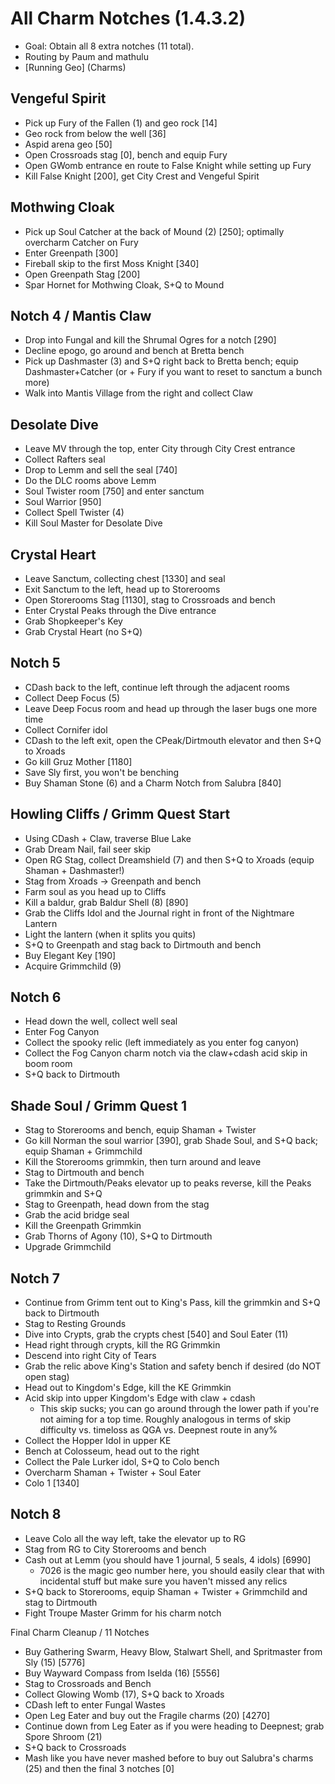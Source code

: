 # All Charm Notches (1.4.3.2)

- Goal: Obtain all 8 extra notches (11 total).
- Routing by Paum and mathulu
- [Running Geo] (Charms)

## Vengeful Spirit
- Pick up Fury of the Fallen (1) and geo rock [14]
- Geo rock from below the well [36]
- Aspid arena geo [50]
- Open Crossroads stag [0], bench and equip Fury
- Open GWomb entrance en route to False Knight while setting up Fury
- Kill False Knight [200], get City Crest and Vengeful Spirit

## Mothwing Cloak
- Pick up Soul Catcher at the back of Mound (2) [250]; optimally overcharm Catcher on Fury
- Enter Greenpath [300]
- Fireball skip to the first Moss Knight [340]
- Open Greenpath Stag [200]
- Spar Hornet for Mothwing Cloak, S+Q to Mound

## Notch 4 / Mantis Claw
- Drop into Fungal and kill the Shrumal Ogres for a notch [290]
- Decline epogo, go around and bench at Bretta bench
- Pick up Dashmaster (3) and S+Q right back to Bretta bench; equip Dashmaster+Catcher (or + Fury if you want to reset to sanctum a bunch more)
- Walk into Mantis Village from the right and collect Claw

## Desolate Dive
- Leave MV through the top, enter City through City Crest entrance
- Collect Rafters seal
- Drop to Lemm and sell the seal [740]
- Do the DLC rooms above Lemm
- Soul Twister room [750] and enter sanctum
- Soul Warrior [950]
- Collect Spell Twister (4)
- Kill Soul Master for Desolate Dive

## Crystal Heart
- Leave Sanctum, collecting chest [1330] and seal
- Exit Sanctum to the left, head up to Storerooms
- Open Storerooms Stag [1130], stag to Crossroads and bench
- Enter Crystal Peaks through the Dive entrance
- Grab Shopkeeper's Key
- Grab Crystal Heart (no S+Q)

## Notch 5
- CDash back to the left, continue left through the adjacent rooms
- Collect Deep Focus (5)
- Leave Deep Focus room and head up through the laser bugs one more time
- Collect Cornifer idol
- CDash to the left exit, open the CPeak/Dirtmouth elevator and then S+Q to Xroads
- Go kill Gruz Mother [1180]
- Save Sly first, you won't be benching
- Buy Shaman Stone (6) and a Charm Notch from Salubra [840]

## Howling Cliffs / Grimm Quest Start
- Using CDash + Claw, traverse Blue Lake
- Grab Dream Nail, fail seer skip
- Open RG Stag, collect Dreamshield (7) and then S+Q to Xroads (equip Shaman + Dashmaster!)
- Stag from Xroads -> Greenpath and bench
- Farm soul as you head up to Cliffs
- Kill a baldur, grab Baldur Shell (8) [890]
- Grab the Cliffs Idol and the Journal right in front of the Nightmare Lantern
- Light the lantern (when it splits you quits)
- S+Q to Greenpath and stag back to Dirtmouth and bench
- Buy Elegant Key [190]
- Acquire Grimmchild (9)

## Notch 6
- Head down the well, collect well seal
- Enter Fog Canyon
- Collect the spooky relic (left immediately as you enter fog canyon)
- Collect the Fog Canyon charm notch via the claw+cdash acid skip in boom room
- S+Q back to Dirtmouth

## Shade Soul / Grimm Quest 1
- Stag to Storerooms and bench, equip Shaman + Twister
- Go kill Norman the soul warrior [390], grab Shade Soul, and S+Q back; equip Shaman + Grimmchild
- Kill the Storerooms grimmkin, then turn around and leave
- Stag to Dirtmouth and bench
- Take the Dirtmouth/Peaks elevator up to peaks reverse, kill the Peaks grimmkin and S+Q
- Stag to Greenpath, head down from the stag
- Grab the acid bridge seal
- Kill the Greenpath Grimmkin
- Grab Thorns of Agony (10), S+Q to Dirtmouth
- Upgrade Grimmchild

## Notch 7
- Continue from Grimm tent out to King's Pass, kill the grimmkin and S+Q back to Dirtmouth
- Stag to Resting Grounds
- Dive into Crypts, grab the crypts chest [540] and Soul Eater (11)
- Head right through crypts, kill the RG Grimmkin
- Descend into right City of Tears
- Grab the relic above King's Station and safety bench if desired (do NOT open stag)
- Head out to Kingdom's Edge, kill the KE Grimmkin
- Acid skip into upper Kingdom's Edge with claw + cdash
	- This skip sucks; you can go around through the lower path if you're not aiming for a top time. Roughly analogous in terms of skip difficulty vs. timeloss as QGA vs. Deepnest route in any%
- Collect the Hopper Idol in upper KE
- Bench at Colosseum, head out to the right
- Collect the Pale Lurker idol, S+Q to Colo bench
- Overcharm Shaman + Twister + Soul Eater
- Colo 1 [1340]

## Notch 8
- Leave Colo all the way left, take the elevator up to RG
- Stag from RG to City Storerooms and bench
- Cash out at Lemm (you should have 1 journal, 5 seals, 4 idols) [6990]
	- 7026 is the magic geo number here, you should easily clear that with incidental stuff but make sure you haven't missed any relics
- S+Q back to Storerooms, equip Shaman + Twister + Grimmchild and stag to Dirtmouth
- Fight Troupe Master Grimm for his charm notch

Final Charm Cleanup / 11 Notches
- Buy Gathering Swarm, Heavy Blow, Stalwart Shell, and Spritmaster from Sly (15) [5776]
- Buy Wayward Compass from Iselda (16) [5556]
- Stag to Crossroads and Bench
- Collect Glowing Womb (17), S+Q back to Xroads
- CDash left to enter Fungal Wastes
- Open Leg Eater and buy out the Fragile charms (20) [4270]
- Continue down from Leg Eater as if you were heading to Deepnest; grab Spore Shroom (21)
- S+Q back to Crossroads
- Mash like you have never mashed before to buy out Salubra's charms (25) and then the final 3 notches [0]
